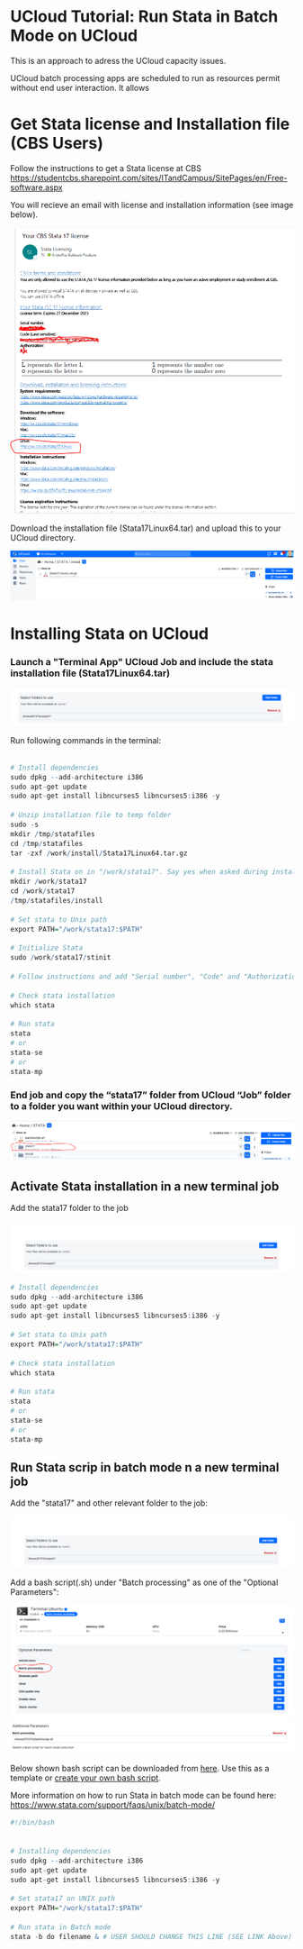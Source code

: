 # UCloud Tutorial: Run Stata in Batch Mode on UCloud

This is an approach to adress the UCloud capacity issues. 

UCloud batch processing apps are scheduled to run as resources permit without end user interaction. It allows 



# Get Stata license and Installation file (CBS Users)

Follow the instructions to get a Stata license at CBS https://studentcbs.sharepoint.com/sites/ITandCampus/SitePages/en/Free-software.aspx

You will recieve an email with license and installation information (see image below).

![img1](images/img1.PNG)

 Download the installation file (Stata17Linux64.tar) and upload this to your UCloud directory.

![img2](images/img2.PNG)



# Installing Stata on UCloud

### Launch a "Terminal App" UCloud Job and include the stata installation file (Stata17Linux64.tar)

![img3](images/img3.PNG)

Run following commands in the terminal: 


```R

# Install dependencies
sudo dpkg --add-architecture i386
sudo apt-get update
sudo apt-get install libncurses5 libncurses5:i386 -y

# Unzip installation file to temp folder
sudo -s
mkdir /tmp/statafiles
cd /tmp/statafiles
tar -zxf /work/install/Stata17Linux64.tar.gz

# Install Stata on in "/work/stata17". Say yes when asked during installtion
mkdir /work/stata17 
cd /work/stata17 
/tmp/statafiles/install

# Set stata to Unix path
export PATH="/work/stata17:$PATH"

# Initialize Stata
sudo /work/stata17/stinit

# Follow instructions and add "Serial number", "Code" and "Authorization" from the Stata license mail

# Check stata installation
which stata

# Run stata
stata 
# or
stata-se
# or
stata-mp
```

### End job and copy the “stata17” folder from UCloud “Job” folder to a folder you want within your UCloud directory.

![img4](images/img4.PNG)

## Activate Stata installation in a new terminal job

Add the stata17 folder to the job

![](startjob2.PNG)




```R
# Install dependencies
sudo dpkg --add-architecture i386
sudo apt-get update
sudo apt-get install libncurses5 libncurses5:i386 -y

# Set stata to Unix path
export PATH="/work/stata17:$PATH"

# Check stata installation
which stata

# Run stata
stata 
# or
stata-se
# or
stata-mp
```

## Run Stata scrip in batch mode n a new terminal job

Add the "stata17" and other relevant folder to the job:

![img5](images/img5.PNG)

Add a bash script(.sh) under "Batch processing" as one of the "Optional Parameters":

![img6](images/img6.PNG)
![img7](images/img7.PNG)


Below shown bash script can be downloaded from [here](batchscript.sh). Use this as a template or [create your own bash script](https://www.howtogeek.com/261591/how-to-create-and-run-bash-shell-scripts-on-windows-10/).

More information on how to run Stata in batch mode can be found here: https://www.stata.com/support/faqs/unix/batch-mode/




```R
#!/bin/bash


# Installing dependencies
sudo dpkg --add-architecture i386
sudo apt-get update
sudo apt-get install libncurses5 libncurses5:i386 -y

# Set stata17 on UNIX path
export PATH="/work/stata17:$PATH"

# Run stata in Batch mode
stata -b do filename & # USER SHOULD CHANGE THIS LINE (SEE LINK Above)

```

